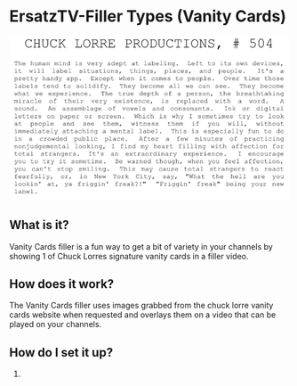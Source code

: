 # ErsatzTV-Filler Types (Vanity Cards)

![Vanity Cards](../images/filler-types/vanity-cards.png)

## What is it?

Vanity Cards filler is a fun way to get a bit of variety in your channels by showing 1 of Chuck Lorres signature vanity cards in a filler video.

## How does it work?

The Vanity Cards filler uses images grabbed from the chuck lorre vanity cards website when requested and overlays them on a video that can be played on your channels.

## How do I set it up?

1.
